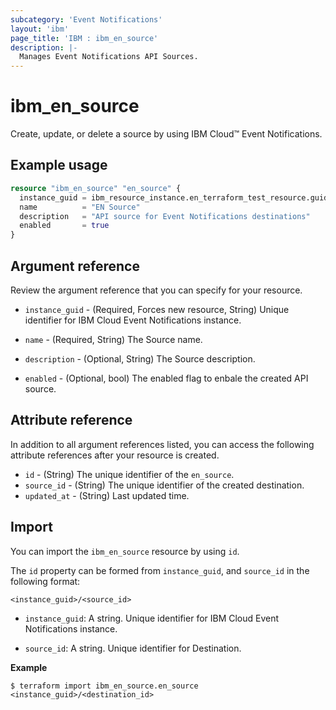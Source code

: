 ```yaml
---
subcategory: 'Event Notifications'
layout: 'ibm'
page_title: 'IBM : ibm_en_source'
description: |-
  Manages Event Notifications API Sources.
---
```


# ibm_en_source

Create, update, or delete a source by using IBM Cloud™ Event Notifications.

## Example usage

```terraform
resource "ibm_en_source" "en_source" {
  instance_guid = ibm_resource_instance.en_terraform_test_resource.guid
  name          = "EN Source"
  description   = "API source for Event Notifications destinations"
  enabled       = true
}
```

## Argument reference

Review the argument reference that you can specify for your resource.

- `instance_guid` - (Required, Forces new resource, String) Unique identifier for IBM Cloud Event Notifications instance.

- `name` - (Required, String) The Source name.

- `description` - (Optional, String) The Source description.

- `enabled` - (Optional, bool) The enabled flag to enbale the created API source.

## Attribute reference

In addition to all argument references listed, you can access the following attribute references after your resource is created.

- `id` - (String) The unique identifier of the `en_source`.
- `source_id` - (String) The unique identifier of the created destination.
- `updated_at` - (String) Last updated time.

## Import

You can import the `ibm_en_source` resource by using `id`.

The `id` property can be formed from `instance_guid`, and `source_id` in the following format:

```
<instance_guid>/<source_id>
```

- `instance_guid`: A string. Unique identifier for IBM Cloud Event Notifications instance.

- `source_id`: A string. Unique identifier for Destination.

**Example**

```
$ terraform import ibm_en_source.en_source <instance_guid>/<destination_id>
```
